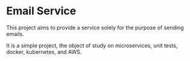 # Email Service

This project aims to provide a service solely for the purpose of sending emails.

It is a simple project, the object of study on microservices, unit tests, docker, kubernetes, and AWS.
